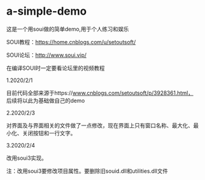 # a-simple-demo

这是一个用soui做的简单demo,用于个人练习和娱乐

SOUI教程：https://home.cnblogs.com/u/setoutsoft/

SOUI论坛：http://www.soui.vip/

在编译SOUI时一定要看论坛里的视频教程

1.2020/2/1 

目前代码全部来源于https://www.cnblogs.com/setoutsoft/p/3928361.html，  后续将以此为基础做自己的demo

2.2020/2/3

对界面及与界面相关的文件做了一点修改，现在界面上只有窗口名称、最大化、最小化、关闭按钮和一行文字。

3.2020/2/4

改用soui3实现。

注：改用soui3要修改项目属性。要删除旧souid.dll和utilities.dll文件